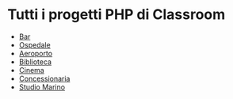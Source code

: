 <h1>Tutti i progetti PHP di Classroom</h1>
<ul>
  <li><a href="https://classroom.google.com/u/1/c/NzExODA4MjUzNTA5/a/NzQwNTcwOTIzNzkw/details" target="_blank">Bar</a></li>
  <li><a href="https://classroom.google.com/u/1/c/NzExODA4MjUzNTA5/a/NzQxNDUxNDA4OTQy/details" target="_blank">Ospedale</a></li>
  <li><a href="https://classroom.google.com/u/1/c/NzExODA4MjUzNTA5/a/NzM5MDYxODIwMjQ4/details" target="_blank">Aeroporto</a></li>
  <li><a href="https://classroom.google.com/u/1/c/NzExODA4MjUzNTA5/a/NzQxODQ4OTE2OTU1/details" target="_blank">Biblioteca</a></li>
  <li><a href="https://classroom.google.com/u/1/c/NzExODA4MjUzNTA5/a/NzQxODQ4ODQ3NDk3/details" target="_blank">Cinema</a></li>
  <li><a href="https://classroom.google.com/u/1/c/NzExODA4MjUzNTA5/a/NzQ1MDMwNjcwMzU0/details" target="_blank">Concessionaria</a></li>
  <li><a href="https://classroom.google.com/u/1/c/NzExODA4MjUzNTA5/a/NzQ2OTA1NDAyNzc1/details" target="_blank">Studio Marino</a></li>
</ul>
